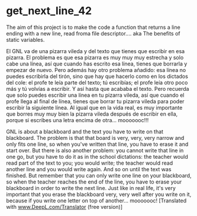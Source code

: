 # get_next_line_42
The aim of this project is to make the code a function that returns a line ending with a new line, read froma file descriptor.... aka The benefits of static variables.

El GNL va de una pizarra vileda y del texto que tienes que escribir en esa pizarra.
El problema es que esa pizarra es muy muy muy estrecha y solo cabe una línea, así que cuando has escrito esa línea, tienes que borrarla y empezar de nuevo.
Pero además hay otro problema añadido: esa línea no puedes escribirla del tirón, sino que hay que hacerlo como en los dictados del cole: el profe te leía parte del texto; tú escribías; el profe leía otro poco más y tú volvías a escribir. Y así hasta que acababa el texto. Pero recuerda que solo puedes escribir una línea en tu pizarra vileda, así que cuando el profe llega al final de línea, tienes que borrar tu pizarra vileda para poder escribir la siguiente línea.
Al igual que en la vida real, es muy importante que borres muy muy bien la pizarra vileda después de escribir en ella, porque si escribes una letra encima de otra... mooooooc!!! 

GNL is about a blackboard and the text you have to write on that blackboard.
The problem is that that board is very, very, very narrow and only fits one line, so when you've written that line, you have to erase it and start over.
But there is also another problem: you cannot write that line in one go, but you have to do it as in the school dictations: the teacher would read part of the text to you; you would write; the teacher would read another line and you would write again. And so on until the text was finished. But remember that you can only write one line on your blackboard, so when the teacher reaches the end of the line, you have to erase your blackboard in order to write the next line.
Just like in real life, it's very important that you erase the blackboard very, very well after you write on it, because if you write one letter on top of another... mooooooc! 
[Translated with www.DeepL.com/Translator (free version)]


